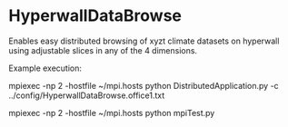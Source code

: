 HyperwallDataBrowse
===================

Enables easy distributed browsing of xyzt climate datasets on hyperwall using adjustable slices in any of the 4 dimensions.

Example execution:

mpiexec -np 2 -hostfile ~/mpi.hosts python DistributedApplication.py -c ../config/HyperwallDataBrowse.office1.txt

mpiexec -np 2 -hostfile ~/mpi.hosts python mpiTest.py 

         